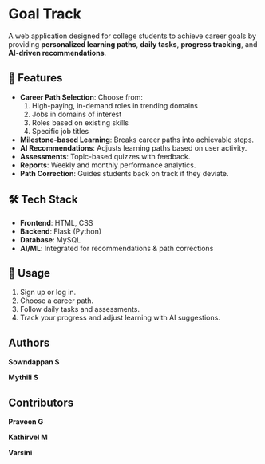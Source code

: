 # Goal Track

A web application designed for college students to achieve career goals by providing **personalized learning paths**, **daily tasks**, **progress tracking**, and **AI-driven recommendations**.

## 🚀 Features
- **Career Path Selection**: Choose from:
  1. High-paying, in-demand roles in trending domains
  2. Jobs in domains of interest
  3. Roles based on existing skills
  4. Specific job titles
- **Milestone-based Learning**: Breaks career paths into achievable steps.
- **AI Recommendations**: Adjusts learning paths based on user activity.
- **Assessments**: Topic-based quizzes with feedback.
- **Reports**: Weekly and monthly performance analytics.
- **Path Correction**: Guides students back on track if they deviate.

## 🛠 Tech Stack
- **Frontend**: HTML, CSS
- **Backend**: Flask (Python)  
- **Database**: MySQL  
- **AI/ML**: Integrated for recommendations & path corrections


## 📌 Usage

1. Sign up or log in.
2. Choose a career path.
3. Follow daily tasks and assessments.
4. Track your progress and adjust learning with AI suggestions.

## Authors

**Sowndappan S**

**Mythili S**

## Contributors

**Praveen G**

**Kathirvel M**

**Varsini**
